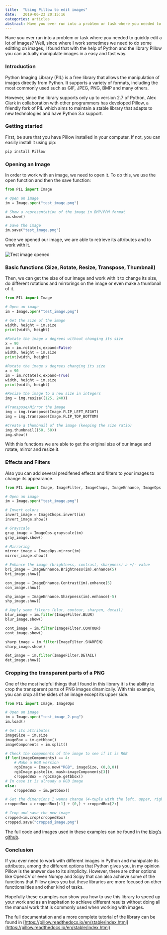 ```yaml
---
title:  "Using Pillow to edit images"
date:   2019-06-23 20:15:16
categories: articles
abstract: Have you ever run into a problem or task where you needed to quickly edit a lot of images? Well, with the help of Python and the library Pillow [...]
---
```


Have you ever run into a problem or task where you needed to quickly edit a lot of images? Well, since where I work sometimes we need to do some editting on images, I found that with the help of Python and the library Pillow you can actually manipulate images in a easy and fast way.

### Introduction

Python Imaging Library (PIL) is a free library that allows the manipulation of images directly from Python. It supports a variety of formats, including the most commonly used such as GIF, JPEG, PNG, BMP and many others.

However, since the library supports only up to version 2.7 of Python, Alex Clark in collaboration with other programmers has developed Pillow, a friendly fork of PIL which aims to maintain a stable library that adapts to new technologies and have Python 3.x support.

### Getting started

First, be sure that you have Pillow installed in your computer. If not, you can easilly install it using pip:

```python
pip install Pillow
``` 

### Opening an Image

In order to work with an image, we need to open it. To do this, we use the open function and then the save function:

``` python
from PIL import Image

# Open an image
im = Image.open("test_image.png")

# Show a representation of the image in BMP/PPM format
im.show()

# Save the image
im.save("test_image.png")
```
Once we opened our image, we are able to retrieve its attributes and to work with it.

<img src="{{ site.baseurl }}/images/posts/pillow/2019_06_23_1.png" title="Test image opened">

### Basic functions (Size, Rotate, Resize, Transpose, Thumbnail)

Then, we can get the size of our image and work with it to change its size, do different rotations and mirrorings on the image or even make a thumbnail of it.

```python
from PIL import Image

# Open an image
im = Image.open("test_image.png")

# Get the size of the image
width, height = im.size
print(width, height)

#Rotate the image x degrees without changing its size
x = 90
im = im.rotate(x,expand=False) 
width, height = im.size
print(width, height)

#Rotate the image x degrees changing its size
x = 90
im = im.rotate(x,expand=True)
width, height = im.size
print(width, height)

#Resize the image to a new size in integers
img = img.resize((125, 240)) 

#Transpose/Mirror the image
img = img.transpose(Image.FLIP_LEFT_RIGHT)
img = img.transpose(Image.FLIP_TOP_BOTTOM)

#Create a thumbnail of the image (keeping the size ratio)
img.thumbnail((50, 50)) 
img.show()
```
With this functions we are able to get the original size of our image and rotate, mirror and resize it.

### Effects and Filters

Also you can add several predifened effects and filters to your images to change its appearance.

```python
from PIL import Image, ImageFilter, ImageChops, ImageEnhance, ImageOps

# Open an image
im = Image.open("test_image.png")

# Invert colors
invert_image = ImageChops.invert(im)
invert_image.show()

# Grayscale
gray_image = ImageOps.grayscale(im)
gray_image.show()

# Mirroring
mirror_image = ImageOps.mirror(im)
mirror_image.show()

# Enhance the image (brightness, contrast, sharpness) a +/- value
bri_image = ImageEnhance.Brightness(im).enhance(5)
bri_image.show()

con_image = ImageEnhance.Contrast(im).enhance(5)
con_image.show()

shp_image = ImageEnhance.Sharpness(im).enhance(-5)
shp_image.show()

# Apply some filters (blur, contour, sharpen, detail)
blur_image = im.filter(ImageFilter.BLUR)
blur_image.show()

cont_image = im.filter(ImageFilter.CONTOUR)
cont_image.show()

sharp_image = im.filter(ImageFilter.SHARPEN)
sharp_image.show()

det_image = im.filter(ImageFilter.DETAIL)
det_image.show()
```

### Cropping the transparent parts of a PNG

One of the most helpful things that I found in this library it is the ability to crop the transparent parts of PNG images dinamically. With this example, you can crop all the sides of an image except its upper side.

```python
from PIL import Image, ImageOps

# Open an image 
im = Image.open("test_image_2.png")
im.load()

# Get its attributes
imageSize = im.size
imageBox = im.getbbox()
imageComponents = im.split()

# Check the components of the image to see if it is RGB
if len(imageComponents) == 4:
	# Make a RGB version
	rgbImage = Image.new("RGB", imageSize, (0,0,0))
	rgbImage.paste(im, mask=imageComponents[3])
	croppedBox = rgbImage.getbbox()
# In case it is already a RGB image
else: 
	croppedBox = im.getbbox()

# Get the dimensions I wanna change (4-tuple with the left, upper, right, and lower pixel)
croppedBox = croppedBox[:1] + (0,) + croppedBox[2:]

# Crop and save the new image
cropped=im.crop(croppedBox)
cropped.save("cropped_image.png") 
```

The full code and images used in these examples can be found in the [blog's github](https://github.com/jpereiran/jpereiran-blog/tree/master/code/pillow).

### Conclusion
If you ever need to work with different images in Python and manipulate its attributes, among the different options that Python gives you, in my opinion Pillow is the answer due to its simplicity. However, there are other options like OpenCV or even Numpy and Scipy that can also achieve some of the functions that Pillow gives you but these libraries are more focused on other functionalities and other kind of tasks. 

Hopefully these examples can show you how to use this library to speed up your work and as an inspiration to achieve different results without doing all the manual work that is commonly used when working with images.

The full documentation and a more complete tutorial of the library can be found in [https://pillow.readthedocs.io/en/stable/index.html](https://pillow.readthedocs.io/en/stable/index.html)
